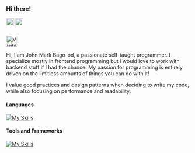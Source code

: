 

### Hi there!

<a href="https://twitter.com/mrkkyyyy">
  <img align="left" alt="Abhishek Naidu | Twitter" width="22px" src="https://raw.githubusercontent.com/peterthehan/peterthehan/master/assets/twitter.svg" />
</a>
<a href="https://www.linkedin.com/in/john-mark-bago-od-26439b205/">
  <img align="left" alt="Abhishek's LinkedIN" width="22px" src="https://raw.githubusercontent.com/peterthehan/peterthehan/master/assets/linkedin.svg" />
</a>

<br>
<br>

<a href="https://visits.roshan.cyou"><img src="https://visits.roshan.cyou/rA1WfW8uk7UstT8JAyhr?label=visits&shadow=1&shadowOpacity=30&swap=0&labelBGColor=171719&countBGColor=22bbff&labelTextColor=FFFFFF&countTextColor=FFFFFF" alt="Visits Counter Badge" height=30px/></a>

Hi, I am John Mark Bago-od, a passionate self-taught programmer. I specialize mostly in frontend programming but I would love to work with backend stuff if I had the chance. My passion for programming is entirely driven on the limitless amounts of things you can do with it! 

I value good practices and design patterns when deciding to write my code, while also focusing on performance and readability.

#### Languages
[![My Skills](https://skillicons.dev/icons?i=html,css,js,ts,py)](https://skillicons.dev)

#### Tools and Frameworks
[![My Skills](https://skillicons.dev/icons?i=react,nextjs,tailwindcss,nodejs,postgres,mongodb)](https://skillicons.dev)



